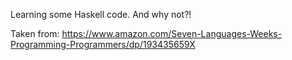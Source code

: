 Learning some Haskell code. And why not?!

Taken from: https://www.amazon.com/Seven-Languages-Weeks-Programming-Programmers/dp/193435659X

